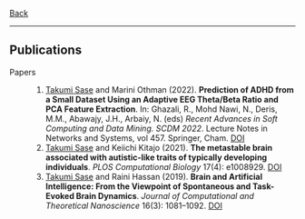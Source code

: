 [Back](/index.md)
* * *

## Publications

<dl>
<dt>Papers</dt>
    <dd><ol>
        <li><u>Takumi Sase</u> and Marini Othman (2022). <b>Prediction of ADHD from a Small Dataset Using an Adaptive EEG Theta/Beta Ratio and PCA Feature Extraction</b>. In: Ghazali, R., Mohd Nawi, N., Deris, M.M., Abawajy, J.H., Arbaiy, N. (eds) <i>Recent Advances in Soft Computing and Data Mining. SCDM 2022</i>. Lecture Notes in Networks and Systems, vol 457. Springer, Cham. <a href="https://doi.org/10.1007/978-3-031-00828-3_10">DOI</a></li>
        <li><u>Takumi Sase</u> and Keiichi Kitajo (2021). <b>The metastable brain associated with autistic-like traits of typically developing individuals</b>. <i>PLOS Computational Biology</i> 17(4): e1008929. <a href="https://doi.org/10.1371/journal.pcbi.1008929">DOI</a></li>
        <li><u>Takumi Sase</u> and Raini Hassan (2019). <b>Brain and Artificial Intelligence: From the Viewpoint of Spontaneous and Task-Evoked Brain Dynamics</b>. <i>Journal of Computational and Theoretical Nanoscience</i> 16(3): 1081&ndash;1092. <a href="https://doi.org/10.1166/jctn.2019.8000">DOI</a></li>
    </ol></dd>
</dl>
